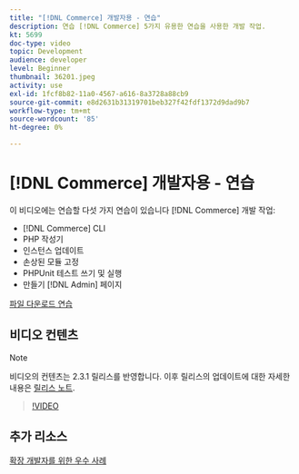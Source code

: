 ```yaml
---
title: "[!DNL Commerce] 개발자용 - 연습"
description: 연습 [!DNL Commerce] 5가지 유용한 연습을 사용한 개발 작업.
kt: 5699
doc-type: video
topic: Development
audience: developer
level: Beginner
thumbnail: 36201.jpeg
activity: use
exl-id: 1fcf8b82-11a0-4567-a616-8a3728a88cb9
source-git-commit: e8d2631b31319701beb327f42fdf1372d9dad9b7
workflow-type: tm+mt
source-wordcount: '85'
ht-degree: 0%

---
```


# [!DNL Commerce] 개발자용 - 연습

이 비디오에는 연습할 다섯 가지 연습이 있습니다 [!DNL Commerce] 개발 작업:

- [!DNL Commerce] CLI
- PHP 작성기
- 인스턴스 업데이트
- 손상된 모듈 고정
- PHPUnit 테스트 쓰기 및 실행
- 만들기 [!DNL Admin] 페이지

[파일 다운로드 연습](./assets/FreeIntro2.3.1.zip)

## 비디오 컨텐츠

>[!NOTE]
>
>비디오의 컨텐츠는 2.3.1 릴리스를 반영합니다. 이후 릴리스의 업데이트에 대한 자세한 내용은 [릴리스 노트](https://experienceleague.adobe.com/docs/commerce-operations/release/notes/overview.html).

>[!VIDEO](https://video.tv.adobe.com/v/36201?quality=12&learn=on)

## 추가 리소스

[확장 개발자를 위한 우수 사례](https://developer.adobe.com/commerce/php/best-practices/)
